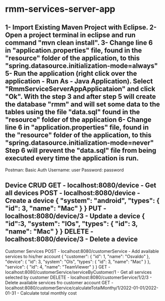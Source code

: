 # rmm-services-server-app

1- Import Existing Maven Project with Eclipse.
2- Open a project terminal in eclipse and run command "mvn clean install".
3- Change line 6 in "application.properties" file, found in the "resource" folder of the application, to this "spring.datasource.initialization-mode=always"
5- Run the application (right click over the application - Run As - Java Application).
Select "RmmServiceServerAppApplicataion" and click "Ok".
With the step 3 and after step 5 will create the database "rmm" and will set some data to the tables using the file "data.sql" found in the "resource" folder of the application
6- Change line 6 in "application.properties" file, found in the "resource" folder of the application, to this "spring.datasource.initialization-mode=never"
Step 6 will prevent the "data.sql" file from being executed every time the application is run.
-----------------------------------------------------------------------------------------------
Postman: Basic Auth
Username: user
Password: password

Device CRUD
GET - localhost:8080/device - Get all devices
POST - localhost:8080/device - Create a device
{
    "system": "android",
    "types": {
        "id": 3,
        "name": "Mac"
    }
}
PUT - localhost:8080/device/3 - Update a device
{
    "id":3,
    "system": "IOs",
    "types": {
        "id": 3,
        "name": "Mac"
    }
}
DELETE - localhost:8080/device/3 - Delete a device
------------------------------------------------------------------------------------------------
Customer Services
POST - localhost:8080/customerService - Add available services to his/her account
{
"customer": {
    "id": 1,
    "name": "Osvaldo"
},
"device": {
    "id": 3,
    "system": "OIs",
    "types": {
        "id": 3,
        "name": "Mac"
    }
},
"service": {
    "id": 4,
    "name": "TeamViewer"
}
}
GET - localhost:8080/customerService/serviceByCustomer/1 - Get all services selected by customer
DELETE - localhost:8080/customerService/1/2/3 - Delete available services fro customer account
GET - localhost:8080/customerService/calculateTotalMonthy/1/2022-01-01/2022-01-31 - Calculate total monthly cost
